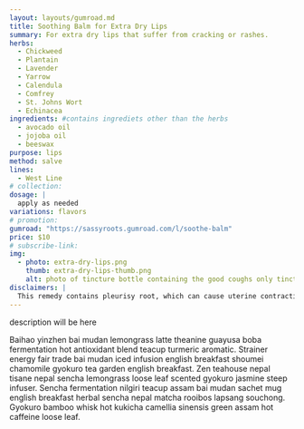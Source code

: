 ```yaml
---
layout: layouts/gumroad.md
title: Soothing Balm for Extra Dry Lips
summary: For extra dry lips that suffer from cracking or rashes.
herbs:
  - Chickweed
  - Plantain
  - Lavender
  - Yarrow
  - Calendula
  - Comfrey
  - St. Johns Wort
  - Echinacea
ingredients: #contains ingrediets other than the herbs
  - avocado oil
  - jojoba oil
  - beeswax
purpose: lips
method: salve
lines: 
  - West Line
# collection:
dosage: |
  apply as needed
variations: flavors
# promotion:
gumroad: "https://sassyroots.gumroad.com/l/soothe-balm"
price: $10
# subscribe-link:
img:
  - photo: extra-dry-lips.png
    thumb: extra-dry-lips-thumb.png
    alt: photo of tincture bottle containing the good coughs only tinctures. 
disclaimers: |
  This remedy contains pleurisy root, which can cause uterine contractions and therefore is not recommended with pregnancy.
---
```


description will be here

Baihao yinzhen bai mudan lemongrass latte theanine guayusa boba fermentation hot antioxidant blend teacup turmeric aromatic. Strainer energy fair trade bai mudan iced infusion english breakfast shoumei chamomile gyokuro tea garden english breakfast. Zen teahouse nepal tisane nepal sencha lemongrass loose leaf scented gyokuro jasmine steep infuser. Sencha fermentation nilgiri teacup assam bai mudan sachet mug english breakfast herbal sencha nepal matcha rooibos lapsang souchong. Gyokuro bamboo whisk hot kukicha camellia sinensis green assam hot caffeine loose leaf.